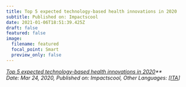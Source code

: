 ```yaml
---
title: Top 5 expected technology-based health innovations in 2020
subtitle: Published on: Impactscool
date: 2021-01-06T18:51:39.425Z
draft: false
featured: false
image:
  filename: featured
  focal_point: Smart
  preview_only: false
---
```

*[Top 5 expected technology-based health innovations in 2020](https://magazine.impactscool.com/en/scienza-e-medicina/top-5-novita-attese-nel-settore-salute-per-il-2020/)**\
Date: Mar 24, 2020, Published on: Impactscool, Other Languages: [[ITA](https://magazine.impactscool.com/scienza-e-medicina/top-5-novita-attese-nel-settore-salute-per-il-2020/)]*